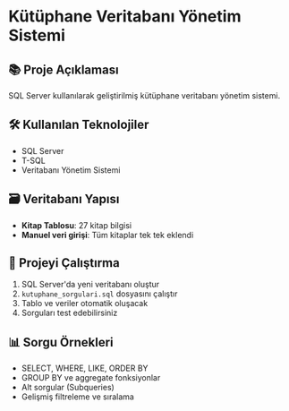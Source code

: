 # Kütüphane Veritabanı Yönetim Sistemi

## 📚 Proje Açıklaması
SQL Server kullanılarak geliştirilmiş kütüphane veritabanı yönetim sistemi.
## 🛠 Kullanılan Teknolojiler
- SQL Server
- T-SQL
- Veritabanı Yönetim Sistemi

## 🗃️ Veritabanı Yapısı
- **Kitap Tablosu**: 27 kitap bilgisi
- **Manuel veri girişi**: Tüm kitaplar tek tek eklendi

## 🚦 Projeyi Çalıştırma
1. SQL Server'da yeni veritabanı oluştur
2. `kutuphane_sorgulari.sql` dosyasını çalıştır
3. Tablo ve veriler otomatik oluşacak
4. Sorguları test edebilirsiniz

## 📊 Sorgu Örnekleri
- SELECT, WHERE, LIKE, ORDER BY
- GROUP BY ve aggregate fonksiyonlar
- Alt sorgular (Subqueries)
- Gelişmiş filtreleme ve sıralama
